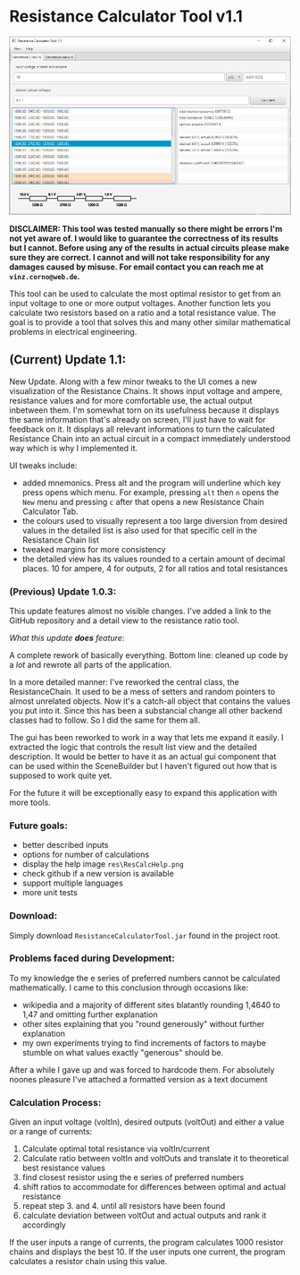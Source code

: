 # Resistance Calculator Tool v1.1

![Resistance Calculator Preview](res/ResCalcPreview.png "Resistance Chain Calculator displaying detailed information on a selected Resistance Chain") 

**DISCLAIMER: This tool was tested manually so there might be errors I'm not yet aware of. 
I would like to guarantee the correctness of its results but I cannot.
Before using any of the results in actual circuits please make sure they are correct. 
I cannot and will not take responsibility for any damages caused by misuse.
For email contact you can reach me at `vinz.corno@web.de`.** 

This tool can be used to calculate the most optimal resistor to get from an input voltage to one or more output voltages.
Another function lets you calculate two resistors based on a ratio and a total resistance value.
The goal is to provide a tool that solves this and many other similar mathematical problems in electrical engineering.

## (Current) Update 1.1:
New Update. Along with a few minor tweaks to the UI comes a new visualization of the Resistance Chains. 
It shows input voltage and ampere, resistance values and for more comfortable use, the actual output inbetween them.
I'm somewhat torn on its usefulness because it displays the same information that's already on screen, 
I'll just have to wait for feedback on it. 
It displays all relevant informations to turn the calculated Resistance Chain into an actual circuit in a compact immediately understood way
which is why I implemented it.

UI tweaks include:
- added mnemonics. Press alt and the program will underline which key press opens which menu. For example, pressing `alt` then `n` opens the `New` menu and pressing `c` after that opens a new Resistance Chain Calculator Tab.
- the colours used to visually represent a too large diversion from desired values in the detailed list is also used for that specific cell in the Resistance Chain list
- tweaked margins for more consistency
- the detailed view has its values rounded to a certain amount of decimal places. 10 for ampere, 4 for outputs, 2 for all ratios and total resistances

### (Previous) Update 1.0.3:
This update features almost no visible changes. I've added a link to the GitHub repository and a detail view to the resistance ratio tool.

*What this update* ***does*** *feature:*

A complete rework of basically everything. Bottom line: cleaned up code by a *lot* and rewrote all parts of the application.

In a more detailed manner: I've reworked the central class, the ResistanceChain. It used to be a mess of setters and random pointers to almost unrelated objects.
Now it's a catch-all object that contains the values you put into it. Since this has been a substancial change all other backend classes had to follow.
So I did the same for them all.

The gui has been reworked to work in a way that lets me expand it easily. I extracted the logic that controls the result list view
and the detailed description. It would be better to have it as an actual gui component that can be used within the SceneBuilder
but I haven't figured out how that is supposed to work quite yet. 

For the future it will be exceptionally easy to expand this application with more tools.

### Future goals:

- better described inputs
- options for number of calculations
- display the help image `res\ResCalcHelp.png`
- check github if a new version is available
- support multiple languages
- more unit tests

### Download:
Simply download `ResistanceCalculatorTool.jar` found in the project root.

### Problems faced during Development:
To my knowledge the e series of preferred numbers cannot be calculated mathematically. I came to this conclusion through occasions like:
  * wikipedia and a majority of different sites blatantly rounding 1,4640 to 1,47  and omitting further explanation
  * other sites explaining that you "round generously" without further explanation
  * my own experiments trying to find increments of factors to maybe stumble on what values exactly "generous" should be.

After a while I gave up and was forced to hardcode them. For absolutely noones pleasure I've attached a formatted version as a text document

### Calculation Process:
Given an input voltage (voltIn), desired outputs (voltOut) and either a value or a range of currents:

1. Calculate optimal total resistance via voltIn/current
2. Calculate ratio between voltIn and voltOuts and translate it to theoretical best resistance values
3. find closest resistor using the e series of preferred numbers
4. shift ratios to accommodate for differences between optimal and actual resistance
5. repeat step 3. and 4. until all resistors have been found
6. calculate deviation between voltOut and actual outputs and rank it accordingly

If the user inputs a range of currents, the program calculates 1000 resistor chains and displays the best 10.
If the user inputs one current, the program calculates a resistor chain using this value.

